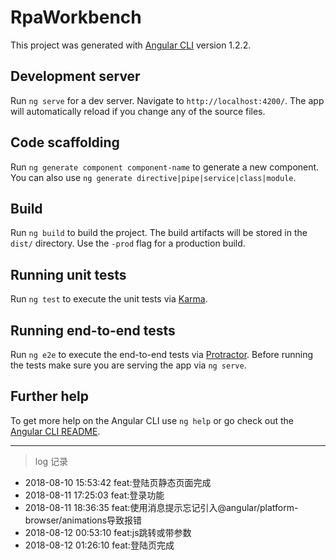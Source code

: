 # RpaWorkbench

This project was generated with [Angular CLI](https://github.com/angular/angular-cli) version 1.2.2.

## Development server

Run `ng serve` for a dev server. Navigate to `http://localhost:4200/`. The app will automatically reload if you change any of the source files.

## Code scaffolding

Run `ng generate component component-name` to generate a new component. You can also use `ng generate directive|pipe|service|class|module`.

## Build

Run `ng build` to build the project. The build artifacts will be stored in the `dist/` directory. Use the `-prod` flag for a production build.

## Running unit tests

Run `ng test` to execute the unit tests via [Karma](https://karma-runner.github.io).

## Running end-to-end tests

Run `ng e2e` to execute the end-to-end tests via [Protractor](http://www.protractortest.org/).
Before running the tests make sure you are serving the app via `ng serve`.

## Further help

To get more help on the Angular CLI use `ng help` or go check out the [Angular CLI README](https://github.com/angular/angular-cli/blob/master/README.md).

****

> log 记录

* 2018-08-10 15:53:42 feat:登陆页静态页面完成* 2018-08-11 17:25:03 feat:登录功能* 2018-08-11 18:36:35 feat:使用消息提示忘记引入@angular/platform-browser/animations导致报错* 2018-08-12 00:53:10 feat:js跳转或带参数* 2018-08-12 01:26:10 feat:登陆页完成